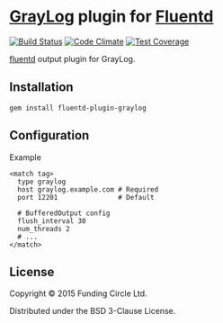 # [GrayLog](http://graylog.org) plugin for [Fluentd](http://fluentd.org)

[![Build Status](https://circleci.com/gh/FundingCircle/fluent-plugin-graylog/tree/master.svg?style=shield&circle-token=532f50099abc19d39f00c89faa39e4d85de12788)](https://circleci.com/gh/FundingCircle/fluent-plugin-graylog/tree/master)
[![Code Climate](https://codeclimate.com/github/FundingCircle/fluent-plugin-graylog/badges/gpa.svg)](https://codeclimate.com/github/FundingCircle/fluent-plugin-graylog)
[![Test Coverage](https://codeclimate.com/github/FundingCircle/fluent-plugin-graylog/badges/coverage.svg)](https://codeclimate.com/github/FundingCircle/fluent-plugin-graylog/coverage)

[fluentd](http://fluentd.org) output plugin for GrayLog.

## Installation

    gem install fluentd-plugin-graylog

## Configuration

Example

```
<match tag>
  type graylog
  host graylog.example.com # Required
  port 12201               # Default

  # BufferedOutput config
  flush_interval 30
  num_threads 2
  # ...
</match>
```

## License
Copyright © 2015 Funding Circle Ltd.

Distributed under the BSD 3-Clause License.
